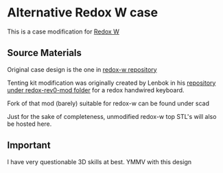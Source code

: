 # Alternative Redox W case

This is a case modification for [Redox W](https://github.com/mattdibi/redox-keyboard)  

## Source Materials

Original case design is the one in [redox-w repository](https://github.com/mattdibi/redox-keyboard)

Tenting kit modification was originally created by Lenbok in his [repository under redox-rev0-mod folder](https://github.com/Lenbok/scad-redox-case.git) for a redox handwired keyboard.

Fork of that mod (barely) suitable for redox-w can be found under scad

Just for the sake of completeness, unmodified redox-w top STL's will also be hosted here.


## Important
I have very questionable 3D skills at best. YMMV with this design



